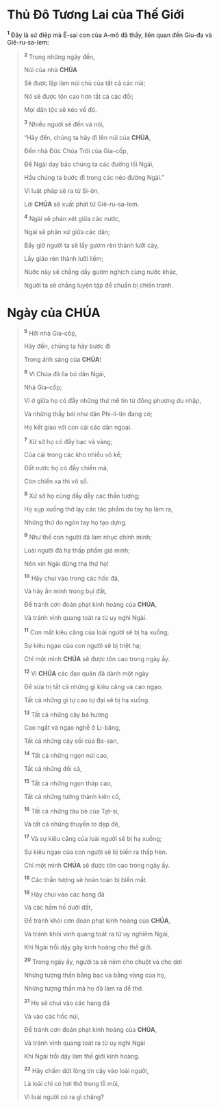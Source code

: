 # Thủ Đô Tương Lai của Thế Giới
<sup><b>1</b></sup> Đây là sứ điệp mà Ê-sai con của A-mô đã thấy, liên quan đến Giu-đa và Giê-ru-sa-lem:

> <sup><b>2</b></sup> Trong những ngày đến,
>
> Núi của nhà **CHÚA**
>
> Sẽ được lập làm núi chủ của tất cả các núi;
>
> Nó sẽ được tôn cao hơn tất cả các đồi;
>
> Mọi dân tộc sẽ kéo về đó.
>
> <sup><b>3</b></sup> Nhiều người sẽ đến và nói,
>
> “Hãy đến, chúng ta hãy đi lên núi của **CHÚA**,
>
> Đến nhà Đức Chúa Trời của Gia-cốp,
>
> Để Ngài dạy bảo chúng ta các đường lối Ngài,
>
> Hầu chúng ta bước đi trong các nẻo đường Ngài.”
>
> Vì luật pháp sẽ ra từ Si-ôn,
>
> Lời **CHÚA** sẽ xuất phát từ Giê-ru-sa-lem.
>
> <sup><b>4</b></sup> Ngài sẽ phán xét giữa các nước,
>
> Ngài sẽ phân xử giữa các dân;
>
> Bấy giờ người ta sẽ lấy gươm rèn thành lưỡi cày,
>
> Lấy giáo rèn thành lưỡi liềm;
>
> Nước này sẽ chẳng dấy gươm nghịch cùng nước khác,
>
> Người ta sẽ chẳng luyện tập để chuẩn bị chiến tranh.

# Ngày của **CHÚA**

> <sup><b>5</b></sup> Hỡi nhà Gia-cốp,
>
> Hãy đến, chúng ta hãy bước đi
>
> Trong ánh sáng của **CHÚA**!
>
> <sup><b>6</b></sup> Vì Chúa đã lìa bỏ dân Ngài,
>
> Nhà Gia-cốp;
>
> Vì ở giữa họ có đầy những thứ mê tín từ đông phương du nhập,
>
> Và những thầy bói như dân Phi-li-tin đang có;
>
> Họ kết giao với con cái các dân ngoại.
>
> <sup><b>7</b></sup> Xứ sở họ có đầy bạc và vàng;
>
> Của cải trong các kho nhiều vô kể;
>
> Đất nước họ có đầy chiến mã,
>
> Còn chiến xa thì vô số.
>
> <sup><b>8</b></sup> Xứ sở họ cũng đầy dẫy các thần tượng;
>
> Họ sụp xuống thờ lạy các tác phẩm do tay họ làm ra,
>
> Những thứ do ngón tay họ tạo dựng.
>
> <sup><b>9</b></sup> Như thế con người đã làm nhục chính mình;
>
> Loài người đã hạ thấp phẩm giá mình;
>
> Nên xin Ngài đừng tha thứ họ!
>
> <sup><b>10</b></sup> Hãy chui vào trong các hốc đá,
>
> Và hãy ẩn mình trong bụi đất,
>
> Để tránh cơn đoán phạt kinh hoàng của **CHÚA**,
>
> Và tránh vinh quang toát ra từ uy nghi Ngài.
>
> <sup><b>11</b></sup> Con mắt kiêu căng của loài người sẽ bị hạ xuống;
>
> Sự kiêu ngạo của con người sẽ bị triệt hạ;
>
> Chỉ một mình **CHÚA** sẽ được tôn cao trong ngày ấy.
>
> <sup><b>12</b></sup> Vì **CHÚA** các đạo quân đã dành một ngày
>
> Để sửa trị tất cả những gì kiêu căng và cao ngạo;
>
> Tất cả những gì tự cao tự đại sẽ bị hạ xuống.
>
> <sup><b>13</b></sup> Tất cả những cây bá hương
>
> Cao ngất và ngạo nghễ ở Li-băng,
>
> Tất cả những cây sồi của Ba-san,
>
> <sup><b>14</b></sup> Tất cả những ngọn núi cao,
>
> Tất cả những đồi cả,
>
> <sup><b>15</b></sup> Tất cả những ngọn tháp cao,
>
> Tất cả những tường thành kiên cố,
>
> <sup><b>16</b></sup> Tất cả những tàu bè của Tạt-si,
>
> Và tất cả những thuyền to đẹp đẽ,
>
> <sup><b>17</b></sup> Và sự kiêu căng của loài người sẽ bị hạ xuống;
>
> Sự kiêu ngạo của con người sẽ bị biến ra thấp hèn.
>
> Chỉ một mình **CHÚA** sẽ được tôn cao trong ngày ấy.
>
> <sup><b>18</b></sup> Các thần tượng sẽ hoàn toàn bị biến mất.
>
> <sup><b>19</b></sup> Hãy chui vào các hang đá
>
> Và các hầm hố dưới đất,
>
> Để tránh khỏi cơn đoán phạt kinh hoàng của **CHÚA**,
>
> Và tránh khỏi vinh quang toát ra từ uy nghiêm Ngài,
>
> Khi Ngài trỗi dậy gây kinh hoàng cho thế giới.
>
> <sup><b>20</b></sup> Trong ngày ấy, người ta sẽ ném cho chuột và cho dơi
>
> Những tượng thần bằng bạc và bằng vàng của họ,
>
> Những tượng thần mà họ đã làm ra để thờ.
>
> <sup><b>21</b></sup> Họ sẽ chui vào các hang đá
>
> Và vào các hốc núi,
>
> Để tránh cơn đoán phạt kinh hoàng của **CHÚA**,
>
> Và tránh vinh quang toát ra từ uy nghi Ngài
>
> Khi Ngài trỗi dậy làm thế giới kinh hoàng.
>
> <sup><b>22</b></sup> Hãy chấm dứt lòng tin cậy vào loài người,
>
> Là loài chỉ có hơi thở trong lỗ mũi,
>
> Vì loài người có ra gì chăng?